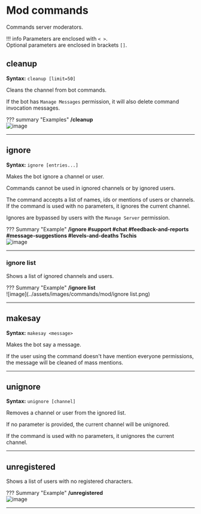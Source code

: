 # Mod commands

Commands server moderators.

!!! info
    Parameters are enclosed with `< >`.   
    Optional parameters are enclosed in brackets `[]`.
    
## cleanup
**Syntax:** `cleanup [limit=50]`

Cleans the channel from bot commands.

If the bot has `Manage Messages` permission, it will also delete command invocation messages.

??? summary "Examples"
    **/cleanup**  
    ![image](../assets/images/commands/mod/cleanup.png)

----

## ignore
**Syntax:** `ignore [entries...]`

Makes the bot ignore a channel or user.

Commands cannot be used in ignored channels or by ignored users.

The command accepts a list of names, ids or mentions of users or channels.  
If the command is used with no parameters, it ignores the current channel.

Ignores are bypassed by users with the `Manage Server` permission.

??? Summary "Example"
    **/ignore #support #chat #feedback-and-reports #message-suggestions #levels-and-deaths Tschis**  
    ![image](../assets/images/commands/mod/ignore.png)

----

### ignore list
Shows a list of ignored channels and users.

??? Summary "Example"
    **/ignore list**  
    ![image](../assets/images/commands/mod/ignore list.png)

----

## makesay
**Syntax:** `makesay <message>`

Makes the bot say a message.

If the user using the command doesn't have mention everyone permissions, the message will be cleaned of
mass mentions.

----

## unignore
**Syntax:** `unignore [channel]`

Removes a channel or user from the ignored list.

If no parameter is provided, the current channel will be unignored.

If the command is used with no parameters, it unignores the current channel.

----

## unregistered
Shows a list of users with no registered characters.

??? Summary "Example"
    **/unregistered**  
    ![image](../assets/images/commands/mod/unregistered.png)

----
